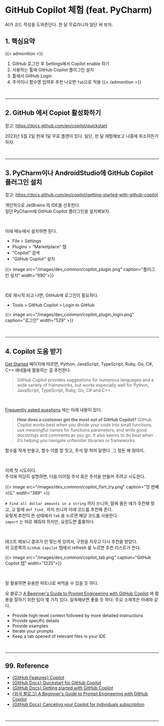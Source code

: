# GitHub Copilot 체험 (feat. PyCharm)


AI가 코드 작성을 도와준단다. 한 달 무료라니까 일단 써 보자.
<!--more-->

## 1. 핵심요약

{{< admonition >}}
1. GitHub 로그인 후 Settings에서 Copilot enable 하기
2. 사용하는 툴에 GitHub Copilot 플러그인 설치
3. 툴에서 GitHub Login 
4. 주석이나 함수명 입력후 추천 나오면 `Tab`으로 적용
{{< /admonition >}}

<br/>

---



## 2. GitHub 에서 Copiot 활성화하기
참고: https://docs.github.com/en/copilot/quickstart

2023년 5월 2일 현재 1달 무료 플랜이 있다. 일단, 한 달 체험해보고 나중에 취소하든가 하자.

<br/>

---

## 3. PyCharm이나 AndroidStudio에 GitHub Copilot 플러그인 설치
참고: https://docs.github.com/en/copilot/getting-started-with-github-copilot

개인적으로 JetBrains 의 IDE를 선호한다.  
일단 PyCharm에 GitHub Copilot 플러그인을 설치해보자.

<br/>

아래 메뉴에서 설치하면 된다.
- File > Settings
- Plugins > "Marketplace" 탭
- "Copilot" 검색
- "GitHub Copilot" 설치

{{< image src="/images/dev_common/copilot_plugin.png" caption="플러그인 설치" width="990">}}


<br/>

IDE 재시작 되고 나면, GitHub에 로그인이 필요하다.
- Tools > GitHub Copilot > Login to GitHub

{{< image src="/images/dev_common/copilot_plugin_login.png" caption="로그인" width="529" >}}


<br/>

---

## 4. Copilot 도움 받기
[Get Started](https://docs.github.com/en/copilot/getting-started-with-github-copilot#seeing-your-first-suggestion) 페이지에 따르면, Python, JavaScript, TypeScript, Ruby, Go, C#, C++ 얘네들에 활용하는 걸 추천한다.

> GitHub Copilot provides suggestions for numerous languages and a wide variety of frameworks, but works especially well for Python, JavaScript, TypeScript, Ruby, Go, C# and C++.

<br/>

[Frequently asked questions](https://github.com/features/copilot/) 에는 아래 내용이 있다.

> **How does a customer get the most out of GitHub Copilot?**
> GitHub Copilot works best when you divide your code into small functions, use meaningful names for functions parameters, and write good docstrings and comments as you go. It also seems to do best when it’s helping you navigate unfamiliar libraries or frameworks.

함수를 작게 만들고, 함수 이름 잘 짓고, 주석 잘 적어 달랜다. 그 정돈 해 줘야지.

<br/>

이제 첫 시도이다.  
주석에 적당히 설명하면, 다음 이어질 주석 혹은 주석을 만들어 주려고 시도한다.

{{< image src="/images/dev_common/copilot_fisrt_try.png" caption="첫 번째 시도" width="389" >}}

`# Find all dollar amounts in a string` 까지 쓰니까, 밑에 줄은 얘가 추천해 줬고,
고 밑에 `def find_` 까지 쓰니까 아래 코드를 추천해 준다.  
요렇게 추천이 뜬 상태에서 `Tab` 을 누르면 해당 코드를 사용한다.  
`import` 는 따로 해줘야 하지만, 요정도면 훌륭하다.

<br/>

테스트 해보니 결과가 안 맞는게 있어서, 구현을 지우고 다시 추천을 받았다.  
저 오른쪽의 `GitHub Copilot` 탭에서 refresh 를 누르면 추천 리스트가 뜬다.

{{< image src="/images/dev_common/copilot_tab.png" caption="GitHub Copilot 탭" width="1225">}}

<br/>

잘 활용하면 유용한 파트너로 써먹을 수 있을 듯 하다.  

요 블로그 [A Beginner's Guide to Prompt Engineering with GitHub Copilot](https://dev.to/github/a-beginners-guide-to-prompt-engineering-with-github-copilot-3ibp) 에 활용을 잘하기 위한 팁이 몇 가지 있다. 일독해보면 좋을 듯 하다.  주요 소제목은 아래와 같다.
- Provide high-level context followed by more detailed instructions
- Provide specific details
- Provide examples
- Iterate your prompts
- Keep a tab opened of relevant files in your IDE

<br/>

---

## 99. Reference
- [{GitHub Features} Copilot](https://github.com/features/copilot/)
- [{GitHub Docs} Quickstart for GitHub Copilot](https://docs.github.com/ko/copilot/quickstart)
- [{GitHub Docs} Getting started with GitHub Copilot](https://docs.github.com/en/copilot/getting-started-with-github-copilot)
- [{외국 블로그} A Beginner's Guide to Prompt Engineering with GitHub Copilot](https://dev.to/github/a-beginners-guide-to-prompt-engineering-with-github-copilot-3ibp)
- [{GitHub Docs} Canceling your Copilot for Individuals subscription](https://docs.github.com/en/billing/managing-billing-for-github-copilot/managing-your-github-copilot-subscription-for-your-personal-account#canceling-your-copilot-for-individuals-subscription)


<br/>

---
